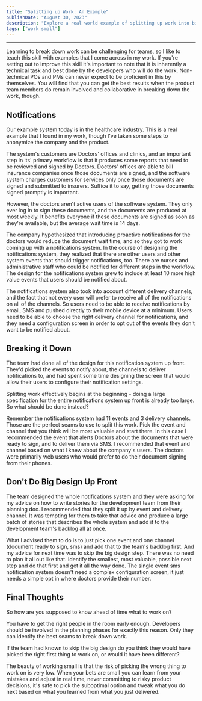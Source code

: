 ```yaml
---
title: "Splitting up Work: An Example"
publishDate: "August 30, 2023"
description: "Explore a real world example of splitting up work into bits. I take a proposal for adding notifications and break it down."
tags: ["work small"]
---
```


---

Learning to break down work can be challenging for teams, so I like to teach this skill with examples that I come across in my work. If you're setting out to improve this skill it's important to note that it is inherently a technical task and best done by the developers who will do the work. Non-technical POs and PMs can never expect to be proficient in this by themselves. You will find that you can get the best results when the product team members do remain involved and collaborative in breaking down the work, though.

## Notifications

Our example system today is in the healthcare industry. This is a real example that I found in my work, though I've taken some steps to anonymize the company and the product.

The system's customers are Doctors' offices and clinics, and an important step in its' primary workflow is that it produces some reports that need to be reviewed and signed by Doctors. Doctors' offices are able to bill insurance companies once those documents are signed, and the software system charges customers for services only once those documents are signed and submitted to insurers. Suffice it to say, getting those documents signed promptly is important.

However, the doctors aren't active users of the software system. They only ever log in to sign these documents, and the documents are produced at most weekly. It benefits everyone if these documents are signed as soon as they're available, but the average wait time is 14 days.

The company hypothesized that introducing proactive notifications for the doctors would reduce the document wait time, and so they got to work coming up with a notifications system. In the course of designing the notifications system, they realized that there are other users and other system events that should trigger notifications, too. There are nurses and administrative staff who could be notified for different steps in the workflow. The design for the notifications system grew to include at least 10 more high value events that users should be notified about.

The notifications system also took into account different delivery channels, and the fact that not every user will prefer to receive all of the notifications on all of the channels. So users need to be able to receive notifications by email, SMS and pushed directly to their mobile device at a minimum. Users need to be able to choose the right delivery channel for notifications, and they need a configuration screen in order to opt out of the events they don't want to be notified about.

## Breaking it Down

The team had done all of the design for this notification system up front. They'd picked the events to notify about, the channels to deliver notifications to, and had spent some time designing the screen that would allow their users to configure their notification settings.

Splitting work effectively begins at the beginning - doing a large specification for the entire notifications system up front is already too large. So what should be done instead?

Remember the notifications system had 11 events and 3 delivery channels. Those are the perfect seams to use to split this work. Pick the event and channel that you think will be most valuable and start there. In this case I recommended the event that alerts Doctors about the documents that were ready to sign, and to deliver them via SMS. I recommended that event and channel based on what I knew about the company's users. The doctors were primarily web users who would prefer to do their document signing from their phones.

## Don't Do Big Design Up Front

The team designed the whole notifications system and they were asking for my advice on how to write stories for the development team from their planning doc. I recommended that they split it up by event and delivery channel. It was tempting for them to take that advice and produce a large batch of stories that describes the whole system and add it to the development team's backlog all at once.

What I advised them to do is to just pick one event and one channel (document ready to sign, sms) and add that to the team's backlog first. And my advice for next time was to skip the big design step. There was no need to plan it all out like that. Identify the smallest, most valuable, possible next step and do that first and get it all the way done. The single event sms notification system doesn't need a complex configuration screen, it just needs a simple opt in where doctors provide their number.

## Final Thoughts

So how are you supposed to know ahead of time what to work on?

You have to get the right people in the room early enough. Developers should be involved in the planning phases for exactly this reason. Only they can identify the best seams to break down work.

If the team had known to skip the big design do you think they would have picked the right first thing to work on, or would it have been different?

The beauty of working small is that the risk of picking the wrong thing to work on is very low. When your bets are small you can learn from your mistakes and adjust in real time, never committing to risky product decisions, it's safe to pick the suboptimal option and tweak what you do next based on what you learned from what you just delivered.
